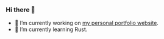 ### Hi there 👋

<!--
**dr96mabuza/dr96mabuza** is a ✨ _special_ ✨ repository because its `README.md` (this file) appears on your GitHub profile.

Here are some ideas to get you started:



- 👯 I’m looking to collaborate on ...
- 🤔 I’m looking for help with ...
- 💬 Ask me about ...
- 📫 How to reach me: ...
- 😄 Pronouns: ...
- ⚡ Fun fact: ...
-->
- 🔭 I’m currently working on [my personal portfolio website](https://github.com/dr96mabuza/Personal-Portfolio-1).
- 🌱 I’m currently learning Rust.
